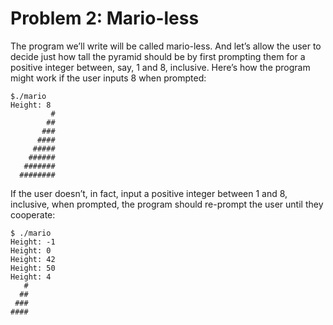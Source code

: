 # Problem 2: Mario-less

The program we’ll write will be called mario-less. And let’s allow the user to decide just how tall the pyramid should be by first prompting them for a positive integer between, say, 1 and 8, inclusive.
Here’s how the program might work if the user inputs 8 when prompted:
```
$./mario
Height: 8
         #
        ##
       ###
      ####
     #####
    ######
   #######
  ########    
```
If the user doesn’t, in fact, input a positive integer between 1 and 8, inclusive, when prompted, the program should re-prompt the user until they cooperate:
```
$ ./mario
Height: -1
Height: 0
Height: 42
Height: 50
Height: 4
   #
  ##
 ###
####
```